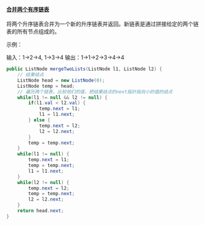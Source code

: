 #### [合并两个有序链表]( https://leetcode-cn.com/problems/merge-two-sorted-lists/ )

将两个升序链表合并为一个新的升序链表并返回。新链表是通过拼接给定的两个链表的所有节点组成的。 

示例：

输入：1->2->4, 1->3->4
输出：1->1->2->3->4->4



```java
public ListNode mergeTwoLists(ListNode l1, ListNode l2) {
    // 结果结点
    ListNode head = new ListNode(0);
    ListNode temp = head;
    // 遍历两个链表，比较他们的值，把结果结点的next指针指向小的值的结点
    while(l1 != null && l2 != null) {
        if(l1.val < l2.val) {
            temp.next = l1;
            l1 = l1.next;
        } else {
            temp.next = l2;
            l2 = l2.next;
        }
        temp = temp.next;
    }
    while(l1 != null) {
        temp.next = l1;
        temp = temp.next;
        l1 = l1.next;
    }
    while(l2 != null) {
        temp.next = l2;
        temp = temp.next;
        l2 = l2.next;
    }
    return head.next;
}
```

